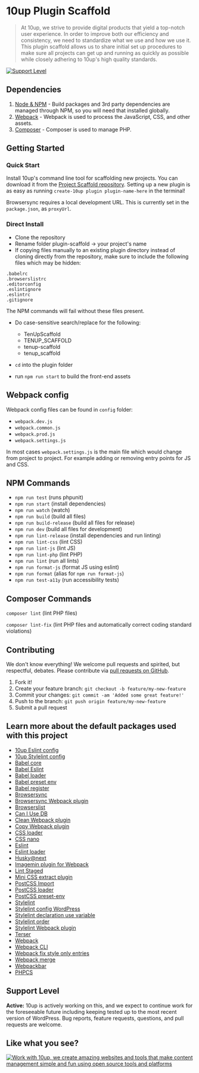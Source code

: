 # 10up Plugin Scaffold

> At 10up, we strive to provide digital products that yield a top-notch user experience. In order to improve both our efficiency and consistency, we need to standardize what we use and how we use it. This plugin scaffold allows us to share initial set up procedures to make sure all projects can get up and running as quickly as possible while closely adhering to 10up's high quality standards.

[![Support Level](https://img.shields.io/badge/support-active-green.svg)](#support-level)

## Dependencies

1. [Node & NPM](https://www.npmjs.com/get-npm) - Build packages and 3rd party dependencies are managed through NPM, so you will need that installed globally.
2. [Webpack](https://webpack.js.org/) - Webpack is used to process the JavaScript, CSS, and other assets.
3. [Composer](https://getcomposer.org/) - Composer is used to manage PHP.

## Getting Started

### Quick Start
Install 10up's command line tool for scaffolding new projects. You can download it from the [Project Scaffold repository](https://github.com/10up/project-scaffold). Setting up a new plugin is as easy as running `create-10up plugin plugin-name-here` in the terminal!

Browsersync requires a local development URL. This is currently set in the `package.json`, as `proxyUrl`.

### Direct Install
- Clone the repository
- Rename folder plugin-scaffold -> your project's name
- If copying files manually to an existing plugin directory instead of cloning directly from the repository, make sure to include the following files which may be hidden:

```
.babelrc
.browserslistrc
.editorconfig
.eslintignore
.eslintrc
.gitignore
```

The NPM commands will fail without these files present.

- Do case-sensitive search/replace for the following:

	- TenUpScaffold
	- TENUP_SCAFFOLD
	- tenup-scaffold
	- tenup_scaffold

- `cd` into the plugin folder
- run `npm run start` to build the front-end assets

## Webpack config

Webpack config files can be found in `config` folder:

- `webpack.dev.js`
- `webpack.common.js`
- `webpack.prod.js`
- `webpack.settings.js`

In most cases `webpack.settings.js` is the main file which would change from project to project. For example adding or removing entry points for JS and CSS.

## NPM Commands

- `npm run test` (runs phpunit)
- `npm run start` (install dependencies)
- `npm run watch` (watch)
- `npm run build` (build all files)
- `npm run build-release` (build all files for release)
- `npm run dev` (build all files for development)
- `npm run lint-release` (install dependencies and run linting)
- `npm run lint-css` (lint CSS)
- `npm run lint-js` (lint JS)
- `npm run lint-php` (lint PHP)
- `npm run lint` (run all lints)
- `npm run format-js` (format JS using eslint)
- `npm run format` (alias for `npm run format-js`)
- `npm run test-a11y` (run accessibility tests)

## Composer Commands

`composer lint` (lint PHP files)

`composer lint-fix` (lint PHP files and automatically correct coding standard violations)

## Contributing

We don't know everything! We welcome pull requests and spirited, but respectful, debates. Please contribute via [pull requests on GitHub](https://github.com/10up/plugin-scaffold/compare).

1. Fork it!
2. Create your feature branch: `git checkout -b feature/my-new-feature`
3. Commit your changes: `git commit -am 'Added some great feature!'`
4. Push to the branch: `git push origin feature/my-new-feature`
5. Submit a pull request

## Learn more about the default packages used with this project

- [10up Eslint config](https://www.npmjs.com/package/@10up/eslint-config)
- [10up Stylelint config](https://www.npmjs.com/package/@10up/stylelint-config)
- [Babel core](https://www.npmjs.com/package/@babel/core)
- [Babel Eslint](https://www.npmjs.com/package/babel-eslint)
- [Babel loader](https://www.npmjs.com/package/babel-loader)
- [Babel preset env](https://www.npmjs.com/package/@babel/preset-env)
- [Babel register](https://www.npmjs.com/package/@babel/register)
- [Browsersync](https://browsersync.io/)
- [Browsersync Webpack plugin](https://www.npmjs.com/package/browser-sync-webpack-plugin)
- [Browserslist](https://www.npmjs.com/package/browserslist)
- [Can I Use DB](https://www.npmjs.com/package/caniuse-db)
- [Clean Webpack plugin](https://www.npmjs.com/package/clean-webpack-plugin)
- [Copy Webpack plugin](https://www.npmjs.com/package/copy-webpack-plugin)
- [CSS loader](https://www.npmjs.com/package/css-loader)
- [CSS nano](https://www.npmjs.com/package/cssnano)
- [Eslint](https://www.npmjs.com/package/eslint)
- [Eslint loader](https://www.npmjs.com/package/eslint-loader)
- [Husky@next](https://www.npmjs.com/package/husky)
- [Imagemin plugin for Webpack](https://github.com/Klathmon/imagemin-webpack-plugin)
- [Lint Staged](https://www.npmjs.com/package/lint-staged)
- [Mini CSS extract plugin](https://www.npmjs.com/package/mini-css-extract-plugin)
- [PostCSS Import](https://www.npmjs.com/package/postcss-import)
- [PostCSS loader](https://www.npmjs.com/package/postcss-loader)
- [PostCSS preset-env](https://www.npmjs.com/package/postcss-preset-env)
- [Stylelint](https://www.npmjs.com/package/stylelint)
- [Stylelint config WordPress](https://www.npmjs.com/package/stylelint-config-wordpress)
- [Stylelint declaration use variable](https://www.npmjs.com/package/stylelint-declaration-use-variable)
- [Stylelint order](https://www.npmjs.com/package/stylelint-order)
- [Stylelint Webpack plugin](https://www.npmjs.com/package/stylelint-webpack-plugin)
- [Terser](https://www.npmjs.com/package/terser)
- [Webpack](https://www.npmjs.com/package/webpack)
- [Webpack CLI](https://www.npmjs.com/package/webpack-cli)
- [Webpack fix style only entries](https://www.npmjs.com/package/webpack-fix-style-only-entries)
- [Webpack merge](https://www.npmjs.com/package/webpack-merge)
- [Webpackbar](https://www.npmjs.com/package/webpackbar)
- [PHPCS](https://github.com/squizlabs/PHP_CodeSniffer)

## Support Level

**Active:** 10up is actively working on this, and we expect to continue work for the foreseeable future including keeping tested up to the most recent version of WordPress.  Bug reports, feature requests, questions, and pull requests are welcome.

## Like what you see?

<a href="http://10up.com/contact/"><img src="https://10updotcom-uploads.s3.amazonaws.com/uploads/2016/08/10up_github_banner-2.png" alt="Work with 10up, we create amazing websites and tools that make content management simple and fun using open source tools and platforms"></a>
